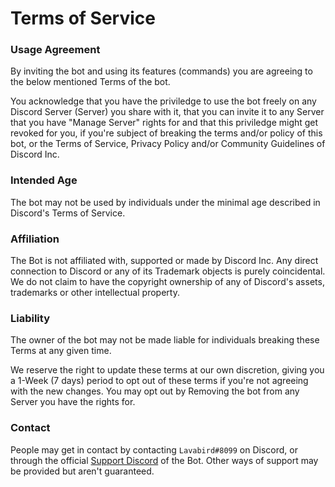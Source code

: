 # Terms of Service

### Usage Agreement

By inviting the bot and using its features (commands) you are agreeing to the below mentioned Terms of the bot.

You acknowledge that you have the priviledge to use the bot freely on any Discord Server (Server) you share with it, that you can invite it to any Server that you have "Manage Server" rights for and that this priviledge might get revoked for you, if you're subject of breaking the terms and/or policy of this bot, or the Terms of Service, Privacy Policy and/or Community Guidelines of Discord Inc.

### Intended Age

The bot may not be used by individuals under the minimal age described in Discord's Terms of Service.

### Affiliation

The Bot is not affiliated with, supported or made by Discord Inc.
Any direct connection to Discord or any of its Trademark objects is purely coincidental. We do not claim to have the copyright ownership of any of Discord's assets, trademarks or other intellectual property.

### Liability

The owner of the bot may not be made liable for individuals breaking these Terms at any given time.

We reserve the right to update these terms at our own discretion, giving you a 1-Week (7 days) period to opt out of these terms if you're not agreeing with the new changes.
You may opt out by Removing the bot from any Server you have the rights for.

### Contact

People may get in contact by contacting `Lavabird#8099` on Discord, or through the official [Support Discord](https://discord.gg/BZdvhZvS) of the Bot.
Other ways of support may be provided but aren't guaranteed.
